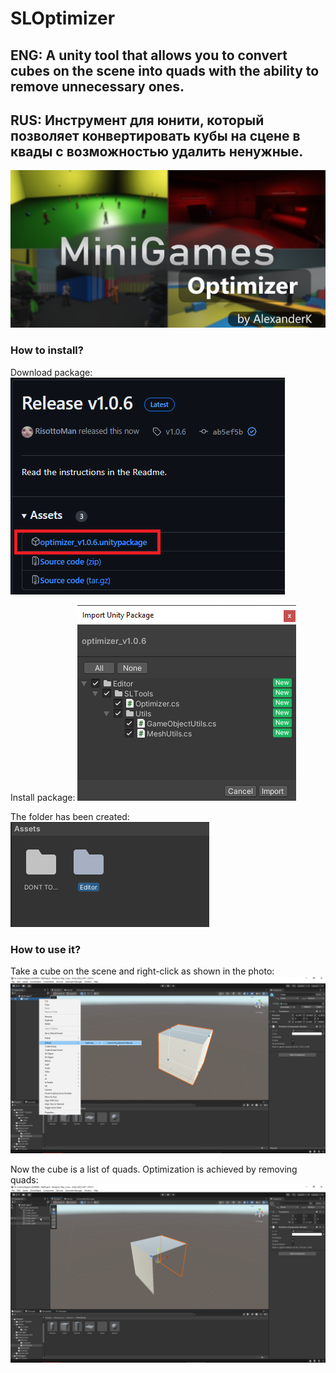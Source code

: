 # SLOptimizer
## ENG: A unity tool that allows you to convert cubes on the scene into quads with the ability to remove unnecessary ones.
## RUS: Инструмент для юнити, который позволяет конвертировать кубы на сцене в квады с возможностью удалить ненужные.

![Logo](https://github.com/RisottoMan/SLOptimizer/blob/main/Photo/Logo.png)

### How to install?
Download package:
![Logo](https://github.com/RisottoMan/SLOptimizer/blob/main/Photo/Install.png)

Install package:
![Logo](https://github.com/RisottoMan/SLOptimizer/blob/main/Photo/Package.png)

The folder has been created:
![Logo](https://github.com/RisottoMan/SLOptimizer/blob/main/Photo/Foldier.png)

### How to use it?
Take a cube on the scene and right-click as shown in the photo:
![Logo](https://github.com/RisottoMan/SLOptimizer/blob/main/Photo/Using.png)

Now the cube is a list of quads. Optimization is achieved by removing quads:
![Logo](https://github.com/RisottoMan/SLOptimizer/blob/main/Photo/Optimized.png)
